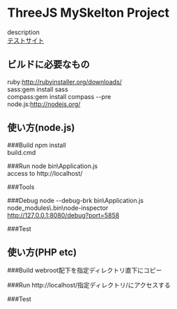 ThreeJS MySkelton Project
======================
description  
[テストサイト](http://tunajp.github.io/threejs_skeleton/webroot/)

ビルドに必要なもの
-----
ruby:http://rubyinstaller.org/downloads/  
sass:gem install sass  
compass:gem install compass --pre  
node.js:http://nodejs.org/  

使い方(node.js)
-----

###Build
npm install  
build.cmd  

###Run
node bin\Application.js  
access to http://localhost/

###Tools

###Debug
node --debug-brk bin\\Application.js  
node\_modules\\.bin\\node-inspector  
http://127.0.0.1:8080/debug?port=5858  

###Test


使い方(PHP etc)
-----

###Build
webroot配下を指定ディレクトリ直下にコピー  

###Run
http://localhost/指定ディレクトリ/にアクセスする

###Test

